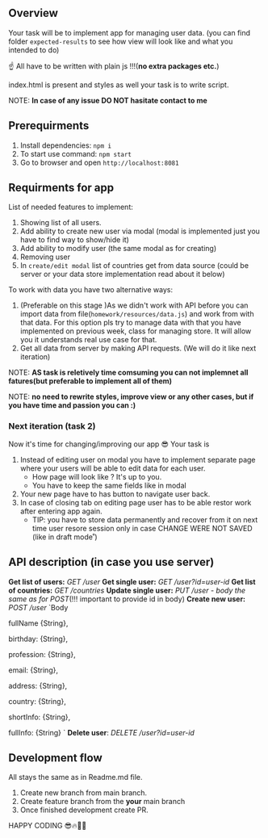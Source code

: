 ## Overview
Your task will be to implement app for managing user data. 
(you can find folder `expected-results` to see how view will look like and what you intended to do)

☝️ All have to be written with plain js !!!(**no extra packages etc.**)

index.html is present and styles as well your task is to write script.

NOTE: **In case of any issue DO NOT hasitate contact to me**

## Prerequirments
1. Install dependencies: `npm i`
2. To start use command: `npm start`
3. Go to browser and open `http://localhost:8081`

## Requirments for app
List of needed features to implement:
1. Showing list of all users.
2. Add ability to create new user via modal (modal is implemented just you have to find way to show/hide it)
3. Add ability to modify user (the same modal as for creating)
4. Removing user
5. In `create/edit modal` list of countries get from data source (could be server or your data store implementation read about it below)

To work with data you have two alternative ways: 
1. (Preferable on this stage )As we didn't work with API before you can import data from file(`homework/resources/data.js`) and work from with that data. 
For this option pls try to manage data with that you have implemented on previous week, class for managing store. 
It will allow you it understands real use case for that. 
2. Get all data from server by making API requests. (We will do it like next iteration)

NOTE: **AS task is reletively time comsuming you can not implemnet all fatures(but preferable to implement all of them)**

NOTE: **no need to rewrite styles, improve view or any other cases, but if you have time and passion you can :)** 

### Next iteration (task 2)
Now it's time for changing/improving our app 😎
Your task is 
1. Instead of editing user on modal you have to implement separate page where your users will be able to edit data for each user. 
    - How page will look like ? It's up to you.
    - You have to keep the same fields like in modal
2. Your new page have to has button to navigate user back. 
3. In case of closing tab on editing page user has to be able restor work after entering app again. 
    - TIP: you have to store data permanently and recover from it on next time user resore session only in case CHANGE WERE NOT SAVED (like in draft mode˚)

## API description (in case you use server)

**Get list of users:** _GET /user_
**Get single user:** _GET /user?id=user-id_
**Get list of countries:** _GET /countries_
**Update single user:** _PUT /user - body the same as for POST_(!!! important to provide id in body)
**Create new user:** _POST /user_
`Body

fullName {String},

birthday: {String},

profession: {String},

email: {String},

address: {String},

country: {String},

shortInfo: {String},

fullInfo: {String}
`
**Delete user**: _DELETE /user?id=user-id_

## Development flow
All stays the same as in Readme.md file.
1. Create new branch from main branch.
2. Create feature branch from the **your** main branch
3. Once finished development create PR.

HAPPY CODING 😎🔥👨‍💻


